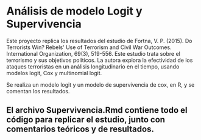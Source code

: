 # Análisis de modelo Logit y Supervivencia
Este proyecto replica los resultados del estudio de Fortna, V. P. (2015). Do Terrorists Win? Rebels' Use of Terrorism and Civil War Outcomes. International Organization, 69(3), 519-556. Este estudio trata sobre el terrorismo y sus objetivos políticos. La autora explora la efectividad de los ataques terroristas en un análisis longitudinario en el tiempo, usando modelos logit, Cox y multinomial logit.

Se realiza un modelo logit y un modelo de supervivencia de cox, en R, y se comentan los resultados.

## El archivo Supervivencia.Rmd contiene todo el código para replicar el estudio, junto con comentarios teóricos y de resultados.
